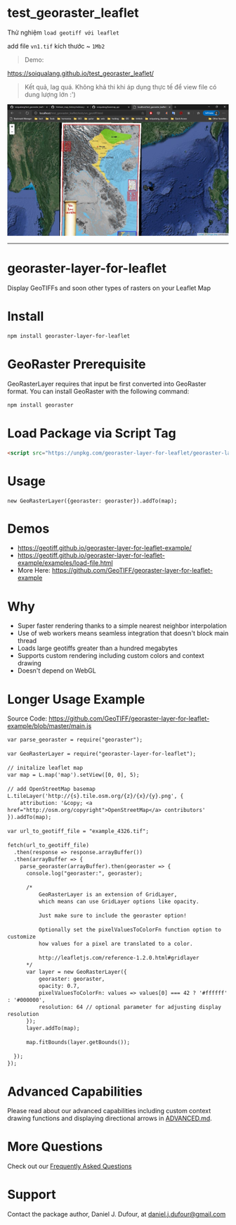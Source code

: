 # test_georaster_leaflet

Thử nghiệm `load geotiff với leaflet`

add file `vn1.tif` kích thước ~ `1Mb2`

> Demo:

https://soiqualang.github.io/test_georaster_leaflet/

> Kết quả, lag quá. Không khả thi khi áp dụng thực tế để view file có dung lượng lớn :')

<img src="img/h1.png">

---

# georaster-layer-for-leaflet
Display GeoTIFFs and soon other types of rasters on your Leaflet Map

# Install
```bash
npm install georaster-layer-for-leaflet
```

# GeoRaster Prerequisite
GeoRasterLayer requires that input be first converted into GeoRaster format.
You can install GeoRaster with the following command:
```bash
npm install georaster
```

# Load Package via Script Tag
```html
<script src="https://unpkg.com/georaster-layer-for-leaflet/georaster-layer-for-leaflet.browserify.min.js"></script>
```

# Usage
```
new GeoRasterLayer({georaster: georaster}).addTo(map);
```

# Demos
- https://geotiff.github.io/georaster-layer-for-leaflet-example/
- https://geotiff.github.io/georaster-layer-for-leaflet-example/examples/load-file.html
- More Here: https://github.com/GeoTIFF/georaster-layer-for-leaflet-example

# Why
- Super faster rendering thanks to a simple nearest neighbor interpolation
- Use of web workers means seamless integration that doesn't block main thread
- Loads large geotiffs greater than a hundred megabytes
- Supports custom rendering including custom colors and context drawing
- Doesn't depend on WebGL


# Longer Usage Example
Source Code: https://github.com/GeoTIFF/georaster-layer-for-leaflet-example/blob/master/main.js
```
var parse_georaster = require("georaster");

var GeoRasterLayer = require("georaster-layer-for-leaflet");

// initalize leaflet map
var map = L.map('map').setView([0, 0], 5);

// add OpenStreetMap basemap
L.tileLayer('http://{s}.tile.osm.org/{z}/{x}/{y}.png', {
    attribution: '&copy; <a href="http://osm.org/copyright">OpenStreetMap</a> contributors'
}).addTo(map);

var url_to_geotiff_file = "example_4326.tif";

fetch(url_to_geotiff_file)
  .then(response => response.arrayBuffer())
  .then(arrayBuffer => {
    parse_georaster(arrayBuffer).then(georaster => {
      console.log("georaster:", georaster);

      /*
          GeoRasterLayer is an extension of GridLayer,
          which means can use GridLayer options like opacity.

          Just make sure to include the georaster option!

          Optionally set the pixelValuesToColorFn function option to customize
          how values for a pixel are translated to a color.

          http://leafletjs.com/reference-1.2.0.html#gridlayer
      */
      var layer = new GeoRasterLayer({
          georaster: georaster,
          opacity: 0.7,
          pixelValuesToColorFn: values => values[0] === 42 ? '#ffffff' : '#000000',
          resolution: 64 // optional parameter for adjusting display resolution
      });
      layer.addTo(map);

      map.fitBounds(layer.getBounds());

  });
});
```

# Advanced Capabilities
Please read about our advanced capabilities including custom context drawing functions and displaying directional arrows in [ADVANCED.md](ADVANCED.md).

# More Questions
Check out our [Frequently Asked Questions](FAQs.md)

# Support
Contact the package author, Daniel J. Dufour, at daniel.j.dufour@gmail.com
